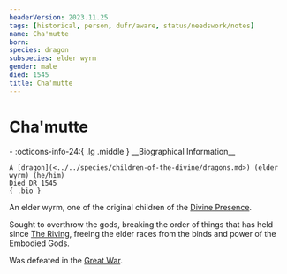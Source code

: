 ```yaml
---
headerVersion: 2023.11.25
tags: [historical, person, dufr/aware, status/needswork/notes]
name: Cha'mutte
born:
species: dragon
subspecies: elder wyrm
gender: male
died: 1545
title: Cha'mutte
---
```

# Cha'mutte
<div class="grid cards ext-narrow-margin ext-one-column" markdown>
- :octicons-info-24:{ .lg .middle } __Biographical Information__

    A [dragon](<../../species/children-of-the-divine/dragons.md>) (elder wyrm) (he/him)  
    Died DR 1545  
    { .bio }

</div>


An elder wyrm, one of the original children of the [Divine Presence](<../../cosmology/gods/high-gods/divine-presence.md>). 

Sought to overthrow the gods, breaking the order of things that has held since [The Riving](<../../events/ancient/the-riving.md>), freeing the elder races from the binds and power of the Embodied Gods. 

Was defeated in the [Great War](<../../events/1500s/great-war.md>).